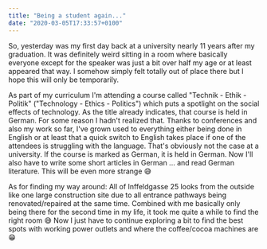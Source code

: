 ```yaml
---
title: "Being a student again..."
date: "2020-03-05T17:33:57+0100"
---
```


So, yesterday was my first day back at a university nearly 11 years after my graduation. It was definitely weird sitting in a room where basically everyone except for the speaker was just a bit over half my age or at least appeared that way. I somehow simply felt totally out of place there but I hope this will only be temporarily.

As part of my curriculum I'm attending a course called "Technik - Ethik - Politik" ("Technology - Ethics - Politics") which puts a spotlight on the social effects of technology. As the title already indicates, that course is held in German. For some reason I hadn't realized that. Thanks to conferences and also my work so far, I've grown used to everything either being done in English or at least that a quick switch to English takes place if one of the attendees is struggling with the language. That's obviously not the case at a university. If the course is marked as German, it is held in German. Now I'll also have to write some short articles in German ... and read German literature. This will be even more strange 😅

As for finding my way around: All of Inffeldgasse 25 looks from the outside like one large construction site due to all entrance pathways being renovated/repaired at the same time. Combined with me basically only being there for the second time in my life, it took me quite a while to find the right room 😅 Now I just have to continue exploring a bit to find the best spots with working power outlets and where the coffee/cocoa machines are 😁